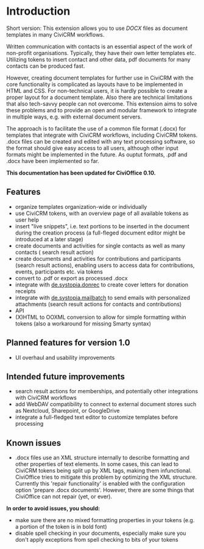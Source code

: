 # Introduction

Short version: This extension allows you to use *DOCX* files as document
templates in many CiviCRM workflows.

Written communication with contacts is an essential aspect of the work of
non-profit organisations. Typically, they have their own letter templates etc.
Utilizing tokens to insert contact and other data, pdf documents for many
contacts can be produced fast.

However, creating document templates for further use in CiviCRM with the core
functionality is complicated as layouts have to be implemented in HTML and CSS.
For non-technical users, it is hardly possible to create a proper layout for a
document template. Also there are technical limitations that also tech-savvy
people can not overcome. This extension aims to solve these problems and to
provide an open and modular framework to integrate in multiple ways, e.g. with
external document servers.

The approach is to facilitate the use of a common file format (.docx) for
templates that integrate with CiviCRM workflows, including CiviCRM tokens. .docx
files can be created and edited with any text processing software, so the format
should give easy access to all users, although other input formats might be
implemented in the future. As ouptut formats, .pdf and .docx have been
implemented so far.

**This documentation has been updated for CiviOffice 0.10.**

## Features

- organize templates organization-wide or individually
- use CiviCRM tokens, with an overview page of all available tokens as user help
- insert "live snippets", i.e. text portions to be inserted in the document
  during
  the creation process (a full-fleged document editor might be introduced at a
  later stage)
- create documents and activities for single contacts as well as many contacts (
  search result action)
- create documents and activities for contributions and participants (search
  result actions), enabling users to access data for contributions, events,
  participants etc. via tokens
- convert to .pdf or export as processed .docx
- integrate
  with [de.systopia.donrec](https://github.com/systopia/de.systopia.donrec) to
  create cover letters for donation receipts
- integrate
  with [de.systopia.mailbatch](https://github.com/systopia/de.systopia.mailbatch)
  to send emails with personalized attachments (search result actions for
  contacts and contributions)
- API
- (X)HTML to OOXML conversion to allow for simple formatting within tokens (also a
  workaround for missing Smarty syntax)

## Planned features for version 1.0
- UI overhaul and usability improvements

## Intended future improvements

- search result actions for memberships, and potentially other integrations with
  CiviCRM workflows
- add WebDAV compatibility to connect to external document stores such as
  Nextcloud, Sharepoint, or GoogleDrive
- integrate a full-fledged text editor to customize templates before
  processing

## Known issues

- .docx files use an XML structure internally to describe formatting and other
  properties of text elements. In some cases, this can lead to CiviCRM tokens
  being split up by XML tags, making them infunctional. CiviOffice tries to
  mitigate this problem by optimizing the XML structure. Currently this 'repair
  functionality' is enabled with the configuration option
  'prepare .docx documents'. However, there are some things that CiviOffice can
  not repair (yet, or ever).

**In order to avoid issues, you should:**

- make sure there are no mixed formatting properties in your tokens (e.g. a
  portion of the token is in bold font)
- disable spell checking in your documents, especially make sure you don't
  apply exceptions from spell checking to bits of your tokens
